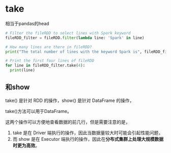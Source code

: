 # take

相当于pandas的head

```python
# Filter the fileRDD to select lines with Spark keyword
fileRDD_filter = fileRDD.filter(lambda line: 'Spark' in line)

# How many lines are there in fileRDD?
print("The total number of lines with the keyword Spark is", fileRDD_filter.count())

# Print the first four lines of fileRDD
for line in fileRDD_filter.take(4): 
  print(line)
```

## 和show
take() 是针对 RDD 的操作，show() 是针对 DataFrame 的操作，

take()方法可以用于DataFrame。

这两个操作可以方便地查看数据的前几行，但是需要注意的是，
1. take 是在 Driver 端执行的操作，因此当数据量较大时可能会引起性能问题，
2. 而 show 是在 Executor 端执行的操作，因此在**分布式集群上处理大规模数据时更为高效**。